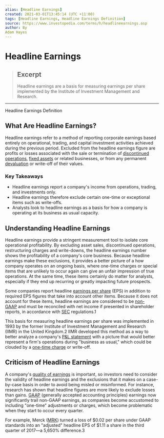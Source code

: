 ```yaml
---
alias: [Headline Earnings]
created: 2021-03-01T13:45:14 (UTC +11:00)
tags: [Headline Earnings, Headline Earnings Definition]
source: https://www.investopedia.com/terms/h/headlineearnings.asp
author: By
Adam Hayes
---
```


# Headline Earnings

> ## Excerpt
> Headline earnings are a basis for measuring earnings per share implemented by the Institute of Investment Management and Research.

---

Headline Earnings Definition
## What Are Headline Earnings?

Headline earnings refer to a method of reporting corporate earnings based entirely on operational, trading, and capital investment activities achieved during the previous period. Excluded from the headline earnings figure are profits or losses associated with the sale or termination of [discontinued operations](https://www.investopedia.com/terms/d/discontinued-operations.asp), [fixed assets](https://www.investopedia.com/terms/f/fixedasset.asp) or related businesses, or from any permanent [devaluation](https://www.investopedia.com/terms/d/devaluation.asp) or write-off of their values.

### Key Takeaways

-   Headline earnings report a company's income from operations, trading, and investments only.
-   Headline earnings therefore exclude certain one-time or exceptional items such as write-offs.
-   Analysts look to headline earnings as a basis for how a company is operating at its business as usual capacity.

## Understanding Headline Earnings

Headline earnings provide a stringent measurement tool to isolate core operational profitability. By excluding asset sales, discontinued operations, restructuring charges and write-downs, the headline earnings number shows the profitability of a company's core business. Because headline earnings make these exclusions, it provides a better picture of a how company operates on an ongoing basis, where one-time charges or special items that are unlikely to occur again can give an unfair impression of true operations. At the same time, these items certainly do matter for analysts, especially if they end up recurring or greatly impacting future prospects.

Some companies report headline [earnings per share](https://www.investopedia.com/terms/e/eps.asp) (EPS) in addition to required EPS figures that take into account other items. Because it does not account for these items, headline earnings are considered to be [non-GAAP](https://www.investopedia.com/terms/n/non-gaap-earnings.asp) and must be reconciled with net income if presented in shareholder reports, in accordance with [SEC](https://www.investopedia.com/terms/s/sec.asp) regulations.1

This basis for measuring headline earnings per share was implemented in 1993 by the former Institute of Investment Management and Research (IIMR) in the United Kingdom.2 IIMR developed this method as a way to better analyze a company's [P&L statement](https://www.investopedia.com/terms/p/plstatement.asp) with a picture that would better represent a firm's operations during "business as usual," which could be clouded by a [one-time charge](https://www.investopedia.com/terms/o/one-time-charge.asp) or write-off.

## Criticism of Headline Earnings

A company's [quality of earnings](https://www.investopedia.com/terms/q/qualityofearnings.asp) is important, so investors need to consider the validity of headline earnings and the exclusions that it makes on a case-by-case basis in order to avoid being misled or misinformed. For instance, research has shown that headline figures are more likely to exclude losses than gains. [GAAP](https://www.investopedia.com/terms/g/gaap.asp) (generally accepted accounting principles) earnings now significantly trail non-GAAP earnings, as companies become accustomed to including "one-time" adjustments or charges, which become problematic when they start to occur every quarter.

For example, Merck ([MRK](https://www.investopedia.com/markets/quote?tvwidgetsymbol=mrk)) turned a loss of $0.02 per share under GAAP standards into an "adjusted" headline EPS of $1.11 a share in the third quarter of 2017—a 5,650% difference.3
